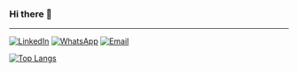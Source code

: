 ### Hi there 👋
___________________________
<p >  
 <a href="https://www.linkedin.com/in/wislla-nuânska-b124371a4"><img alt="LinkedIn" src="https://img.shields.io/badge/Wislla%20Nuânska-blue?style=appveyor&logo=linkedin&logoColor=white"></a>
 <a href="https://wa.me/5588992151416?text=Ol%C3%A1%2C%20visitei%20seu%20Github!%0A%0A"><img alt="WhatsApp" src="https://img.shields.io/badge/Wislla%20Nuânska-brightgreen?style=appveyor&logo=whatsapp&logoColor=white"></a> <a href="mailto:arkikis181@gmail.com"><img alt="Email" src="https://img.shields.io/badge/wislla21%40gmail.com-red?style=appveyor&logo=gmail&logoColor=white"></a>
</p>

[![Top Langs](https://github-readme-stats.vercel.app/api/top-langs/?username=wislla)](https://github.com/anuraghazra/github-readme-stats)
<!--
**wislla/wislla** is a ✨ _special_ ✨ repository because its `README.md` (this file) appears on your GitHub profile.

Here are some ideas to get you started:

- 🔭 I’m currently working on ...
- 🌱 I’m currently learning ...
- 👯 I’m looking to collaborate on ...
- 🤔 I’m looking for help with ...
- 💬 Ask me about ...
- 📫 How to reach me: ...
- 😄 Pronouns: ...
- ⚡ Fun fact: ...
-->
